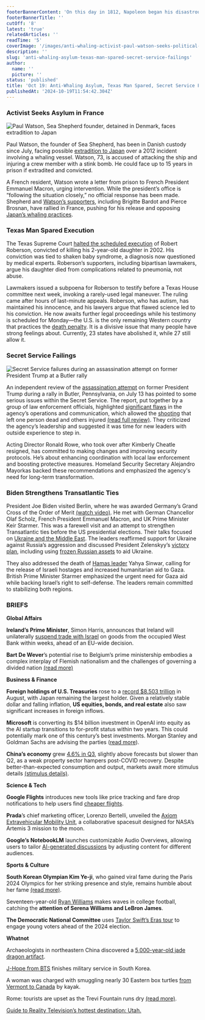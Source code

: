```yaml
---
footerBannerContent: 'On this day in 1812, Napoleon began his disastrous retreat from Russia.'
footerBannerTitle: ''
cutOff: '8'
latest: 'true'
relatedArticles: ''
readTime: '5'
coverImage: '/images/anti-whaling-activist-paul-watson-seeks-political-asylum-in-france-to-avoid-extradition-to-japan-M3Mz.webp'
description: ''
slug: 'anti-whaling-asylum-texas-man-spared-secret-service-failings'
author:
  name: ''
  picture: ''
status: 'published'
title: 'Oct 19: Anti-Whaling Asylum, Texas Man Spared, Secret Service Failings'
publishedAt: '2024-10-19T11:54:42.304Z'
---
```


### Activist Seeks Asylum in France

![Paul Watson, Sea Shepherd founder, detained in Denmark, faces extradition to Japan](/images/anti-whaling-activist-paul-watson-seeks-political-asylum-in-france-to-avoid-extradition-to-japan-kyMj.webp)

Paul Watson, the founder of Sea Shepherd, has been in Danish custody since July, facing possible [extradition to Japan](https://apnews.com/article/sea-shepherd-france-paul-watson-whaling-japan-7b52f47f5f35c86ae83d56d44e893758) over a 2012 incident involving a whaling vessel. Watson, 73, is accused of attacking the ship and injuring a crew member with a stink bomb. He could face up to 15 years in prison if extradited and convicted.

A French resident, Watson wrote a letter from prison to French President Emmanuel Macron, urging intervention. While the president’s office is “following the situation closely,” no official response has been made. Shepherd and [Watson’s supporters](https://www.euronews.com/green/2024/09/05/eu-lawmakers-call-for-release-of-marine-activist-paul-watson-in-denmark), including Brigitte Bardot and Pierce Brosnan, have rallied in France, pushing for his release and opposing [Japan’s whaling practices](https://apnews.com/article/japan-commercial-whaling-fin-whale-7d9aba49ed69f241204df8a05f720205).

### Texas Man Spared Execution

The Texas Supreme Court [halted the scheduled execution](https://edition.cnn.com/2024/10/17/us/robert-roberson-texas-execution-lawfulness/index.html) of Robert Roberson, convicted of killing his 2-year-old daughter in 2002. His conviction was tied to shaken baby syndrome, a diagnosis now questioned by medical experts. Roberson’s supporters, including bipartisan lawmakers, argue his daughter died from complications related to pneumonia, not abuse.

Lawmakers issued a subpoena for Roberson to testify before a Texas House committee next week, invoking a rarely-used legal maneuver. The ruling came after hours of last-minute appeals. Roberson, who has autism, has maintained his innocence, and his lawyers argue that flawed science led to his conviction. He now awaits further legal proceedings while his testimony is scheduled for Monday—the U.S. is the only remaining Western country that practices the [death penalty](https://www.bbc.com/news/world-45835584). It is a divisive issue that many people have strong feelings about. Currently, 23 states have abolished it, while 27 still allow it. 

### Secret Service Failings

![Secret Service failures during an assassination attempt on former President Trump at a Butler rally](/images/secret-service-has-deep-flaws-and-must-overhaul-leadership--report-says-MzNz.webp)

An independent review of the [assassination attempt](https://www.cbsnews.com/news/trump-butler-rally-return-secret-service/) on former President Trump during a rally in Butler, Pennsylvania, on July 13 has pointed to some serious issues within the Secret Service. The report, put together by a group of law enforcement officials, highlighted [significant flaws](https://www.cbsnews.com/news/trump-butler-rally-shooting-independent-investigation-secret-service-deep-flaws-needs-fundamental-reform/) in the agency’s operations and communication, which allowed the [shooting](https://edition.cnn.com/politics/live-news/election-biden-trump-07-13-24/index.html) that left one person dead and others injured [(read full review)](https://www.dhs.gov/sites/default/files/2024-10/24_1017_opa-Independent-Review-Panel-Final-Report-and-Accompanying-Materials.pdf). They criticized the agency’s leadership and suggested it was time for new leaders with outside experience to step in.

Acting Director Ronald Rowe, who took over after Kimberly Cheatle resigned, has committed to making changes and improving security protocols. He’s about enhancing coordination with local law enforcement and boosting protective measures. Homeland Security Secretary Alejandro Mayorkas backed these recommendations and emphasized the agency's need for long-term transformation.

### Biden Strengthens Transatlantic Ties

President Joe Biden visited Berlin, where he was awarded Germany’s Grand Cross of the Order of Merit [(watch video)](https://www.dw.com/en/biden-meets-allies-in-berlin/video-70539143). He met with German Chancellor Olaf Scholz, French President Emmanuel Macron, and UK Prime Minister Keir Starmer. This was a farewell visit and an attempt to strengthen Transatlantic ties before the US presidential elections. Their talks focused on [Ukraine and the Middle East](https://www.cbsnews.com/news/biden-berlin-ukraine-european-allies/). The leaders reaffirmed support for Ukraine against Russia’s aggression and discussed President Zelenskyy’s [victory plan](https://apnews.com/article/ukraine-victory-plan-unveiled-zelenskyy-parliament-f3525550f6986f590777193a7385c0c5), including using [frozen Russian assets](https://www.euronews.com/2024/10/11/frozen-russian-assets-and-35-million-eu-loan-to-ukraine-whats-at-stake) to aid Ukraine. 

They also addressed the death of [Hamas leader](https://edition.cnn.com/2024/10/18/world/what-next-for-hamas-intl/index.html) Yahya Sinwar, calling for the release of Israeli hostages and increased humanitarian aid to Gaza. British Prime Minister Starmer emphasized the urgent need for Gaza aid while backing Israel’s right to self-defense. The leaders remain committed to stabilizing both regions.

### BRIEFS

**Global Affairs**

**Ireland’s Prime Minister**, Simon Harris, announces that Ireland will unilaterally [suspend trade with Israel](https://www.euronews.com/my-europe/2024/10/16/ireland-will-not-wait-for-eu-to-unilaterally-suspend-trade-with-israel-pm-harris) on goods from the occupied West Bank within weeks, ahead of an EU-wide decision. 

**Bart De Wever**’s potential rise to Belgium’s prime ministership embodies a complex interplay of Flemish nationalism and the challenges of governing a divided nation [(read more)](https://www.politico.eu/article/bart-de-wever-belgium-antwerp-elections-europe/)

**Business & Finance**

**Foreign holdings of U.S. Treasuries** rose to a [record $8.503 trillion](https://www.reuters.com/markets/us/foreign-holdings-us-treasuries-soar-all-time-peak-august-data-shows-2024-10-17/) in August, with Japan remaining the largest holder. Given a relatively stable dollar and falling inflation, **US equities, bonds, and real estate** also saw significant increases in foreign inflows.

**Microsoft** is converting its $14 billion investment in OpenAI into equity as the AI startup transitions to for-profit status within two years. This could potentially mark one of this century’s best investments. Morgan Stanley and Goldman Sachs are advising the parties ([read more](https://nypost.com/2024/10/18/business/openai-microsoft-in-14b-tussle-over-equity-rights-in-ai-giant-report/%5C)).

**China’s economy** grew [4.6% in Q3](https://www.chinadaily.com.cn/a/202410/18/WS6711c18ea310f1265a1c8481.html), slightly above forecasts but slower than Q2, as a weak property sector hampers post-COVID recovery. Despite better-than-expected consumption and output, markets await more stimulus details [(stimulus details)](https://amp.theguardian.com/world/2024/sep/24/china-economy-stimulus-package-measures-yuan-pbc).

**Science & Tech** 

**Google Flights** introduces new tools like price tracking and fare drop notifications to help users find [cheaper flights](https://www.thrillist.com/news/nation/google-flights-cheapest-flight-new-feature-save-money).

**Prada**’s chief marketing officer, Lorenzo Bertelli, unveiled the [Axiom Extravehicular Mobility Unit](https://www.wired.com/story/nasa-wants-you-to-do-space-in-style-with-the-prada-axiom-spacesuit/), a collaborative spacesuit designed for NASA’s Artemis 3 mission to the moon.

**Google’s NotebookLM** launches customizable Audio Overviews, allowing users to tailor [AI-generated discussions](https://www.theverge.com/2024/10/18/24273411/google-notebooklm-ai-audio-overview-customize) by adjusting content for different audiences.

**Sports & Culture**

**South Korean Olympian Kim Ye-ji**, who gained viral fame during the Paris 2024 Olympics for her striking presence and style, remains humble about her fame [(read more)](https://edition.cnn.com/2024/10/12/sport/kim-ye-ji-south-korea-shooting-olympics-spt-hk-intl/index.html).

Seventeen-year-old [Ryan Williams](https://edition.cnn.com/2024/10/12/sport/ryan-williams-profile-alabama-football-spt-intl/index.html) makes waves in college football, catching the **attention of Serena Williams and LeBron James**.

**The Democratic National Committee** uses [Taylor Swift’s Eras tour](https://www.nbcnews.com/tech/taylor-swifts-eras-tour-miami-dnc-youth-voter-campaign-rcna176005) to engage young voters ahead of the 2024 election.

**Whatnot** 

Archaeologists in northeastern China discovered a [5,000-year-old jade dragon artifact](https://www.smithsonianmag.com/smart-news/archaeologists-discover-mysterious-jade-dragon-artifact-at-a-5000-year-old-tomb-in-china-180985288/).

[J-Hope from BTS](https://abcnews.go.com/International/bts-member-hope-finishes-mandatory-military-enlistment-south/story?id=114919204) finishes military service in South Korea.

A woman was charged with smuggling nearly 30 Eastern box turtles [from Vermont to Canada](https://apnews.com/article/eastern-box-turtles-smuggling-vermont-lake-kayak-fdb63d3944a27ef12088fa97a16950a3) by kayak.

Rome: tourists are upset as the Trevi Fountain runs dry [(read more)](https://www.thrillist.com/news/nation/trevi-fountain-rome-dry-reviews-angry-tourists).

[Guide to Reality Television’s hottest destination: Utah.](https://www.thrillist.com/travel/nation/utah-travel-guide-real-housewives-momtok)